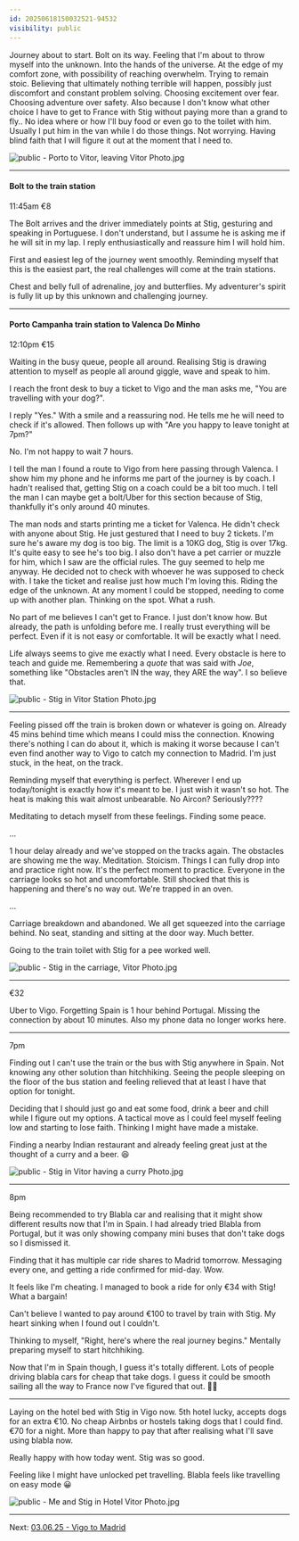 ```yaml
---
id: 20250618150032521-94532
visibility: public
---
```


Journey about to start. Bolt on its way. Feeling that I'm about to throw myself into the unknown. Into the hands of the universe. At the edge of my comfort zone, with possibility of reaching overwhelm. Trying to remain stoic. Believing that ultimately nothing terrible will happen, possibly just discomfort and constant problem solving. Choosing excitement over fear. Choosing adventure over safety. Also because I don't know what other choice I have to get to France with Stig without paying more than a grand to fly.. No idea where or how I'll buy food or even go to the toilet with him. Usually I put him in the van while I do those things. Not worrying. Having blind faith that I will figure it out at the moment that I need to.

![public - Porto to Vitor, leaving Vitor Photo.jpg](..\..\..\..\4%20%20x\PublishedAssets\public%20-%20Porto%20to%20Vitor,%20leaving%20Vitor%20Photo.jpg)

---

#### Bolt to the train station

11:45am
€8

The Bolt arrives and the driver immediately points at Stig, gesturing and speaking in Portuguese. I don't understand, but I assume he is asking me if he will sit in my lap. I reply enthusiastically and reassure him I will hold him.

First and easiest leg of the journey went smoothly. Reminding myself that this is the easiest part, the real challenges will come at the train stations.

Chest and belly full of adrenaline, joy and butterflies. My adventurer's spirit is fully lit up by this unknown and challenging journey.

---

#### Porto Campanha train station to Valenca Do Minho

12:10pm
€15

Waiting in the busy queue, people all around. Realising Stig is drawing attention to myself as people all around giggle, wave and speak to him.

I reach the front desk to buy a ticket to Vigo and the man asks me, "You are travelling with your dog?".

I reply "Yes." With a smile and a reassuring nod. He tells me he will need to check if it's allowed. Then follows up with "Are you happy to leave tonight at 7pm?"

No. I'm not happy to wait 7 hours.

I tell the man I found a route to Vigo from here passing through Valenca. I show him my phone and he informs me part of the journey is by coach. I hadn't realised that, getting Stig on a coach could be a bit too much. I tell the man I can maybe get a bolt/Uber for this section because of Stig, thankfully it's only around 40 minutes.

The man nods and starts printing me a ticket for Valenca. He didn't check with anyone about Stig. He just gestured that I need to buy 2 tickets. I'm sure he's aware my dog is too big. The limit is a 10KG dog, Stig is over 17kg. It's quite easy to see he's too big. I also don't have a pet carrier or muzzle for him, which I saw are the official rules. The guy seemed to help me anyway. He decided not to check with whoever he was supposed to check with. I take the ticket and realise just how much I'm loving this. Riding the edge of the unknown. At any moment I could be stopped, needing to come up with another plan. Thinking on the spot. What a rush.

No part of me believes I can't get to France. I just don't know how. But already, the path is unfolding before me. I really trust everything will be perfect. Even if it is not easy or comfortable. It will be exactly what I need.

Life always seems to give me exactly what I need. Every obstacle is here to teach and guide me. Remembering a *quote* that was said with *Joe*, something like "Obstacles aren't IN the way, they ARE the way". I so believe that.

![public - Stig in Vitor Station Photo.jpg](..\..\..\..\4%20%20x\PublishedAssets\public%20-%20Stig%20in%20Vitor%20Station%20Photo.jpg)

---

Feeling pissed off the train is broken down or whatever is going on. Already 45 mins behind time which means I could miss the connection. Knowing there's nothing I can do about it, which is making it worse because I can't even find another way to Vigo to catch my connection to Madrid. I'm just stuck, in the heat, on the track.

Reminding myself that everything is perfect. Wherever I end up today/tonight is exactly how it's meant to be. I just wish it wasn't so hot. The heat is making this wait almost unbearable. No Aircon? Seriously????

Meditating to detach myself from these feelings. Finding some peace.

...

1 hour delay already and we've stopped on the tracks again. The obstacles are showing me the way. Meditation. Stoicism. Things I can fully drop into and practice right now. It's the perfect moment to practice. Everyone in the carriage looks so hot and uncomfortable. Still shocked that this is happening and there's no way out. We're trapped in an oven.

...

Carriage breakdown and abandoned. We all get squeezed into the carriage behind. No seat, standing and sitting at the door way. Much better.

Going to the train toilet with Stig for a pee worked well.

![public - Stig in the carriage, Vitor Photo.jpg](..\..\..\..\4%20%20x\PublishedAssets\public%20-%20Stig%20in%20the%20carriage,%20Vitor%20Photo.jpg)

---

€32

Uber to Vigo. Forgetting Spain is 1 hour behind Portugal. Missing the connection by about 10 minutes. Also my phone data no longer works here.

---

7pm

Finding out I can't use the train or the bus with Stig anywhere in Spain. Not knowing any other solution than hitchhiking. Seeing the people sleeping on the floor of the bus station and feeling relieved that at least I have that option for tonight.

Deciding that I should just go and eat some food, drink a beer and chill while I figure out my options. A tactical move as I could feel myself feeling low and starting to lose faith. Thinking I might have made a mistake.

Finding a nearby Indian restaurant and already feeling great just at the thought of a curry and a beer. 😆

![public - Stig in Vitor having a curry Photo.jpg](..\..\..\..\4%20%20x\PublishedAssets\public%20-%20Stig%20in%20Vitor%20having%20a%20curry%20Photo.jpg)

---

8pm

Being recommended to try Blabla car and realising that it might show different results now that I'm in Spain. I had already tried Blabla from Portugal, but it was only showing company mini buses that don't take dogs so I dismissed it.

Finding that it has multiple car ride shares to Madrid tomorrow. Messaging every one, and getting a ride confirmed for mid-day. Wow.

It feels like I'm cheating. I managed to book a ride for only €34 with Stig! What a bargain!

Can't believe I wanted to pay around €100 to travel by train with Stig. My heart sinking when I found out I couldn't.

Thinking to myself, "Right, here's where the real journey begins." Mentally preparing myself to start hitchhiking.

Now that I'm in Spain though, I guess it's totally different. Lots of people driving blabla cars for cheap that take dogs. I guess it could be smooth sailing all the way to France now I've figured that out. 🤞🏻

---

Laying on the hotel bed with Stig in Vigo now. 5th hotel lucky, accepts dogs for an extra €10.
No cheap Airbnbs or hostels taking dogs that I could find. €70 for a night. More than happy to pay that after realising what I'll save using blabla now.

Really happy with how today went. Stig was so good.

Feeling like I might have unlocked pet travelling. Blabla feels like travelling on easy mode 😀

![public - Me and Stig in Hotel Vitor Photo.jpg](..\..\..\..\4%20%20x\PublishedAssets\public%20-%20Me%20and%20Stig%20in%20Hotel%20Vitor%20Photo.jpg)

---

Next: [03.06.25 - Vigo to Madrid](03.06.25%20-%20Vigo%20to%20Madrid.md)
